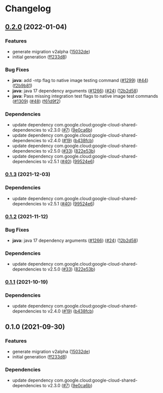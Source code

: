 # Changelog

## [0.2.0](https://github.com/googleapis/java-bigquerymigration/compare/java-bigquerymigration-v0.1.3...java-bigquerymigration-v0.2.0) (2022-01-04)


### Features

* generate migration v2alpha ([15032de](https://github.com/googleapis/java-bigquerymigration/commit/15032de7799429a4a3324d8ff1bc84891d9ac6ce))
* initial generation ([ff233d8](https://github.com/googleapis/java-bigquerymigration/commit/ff233d8e303fb5255d1ac8a515fedb4ea50c939b))


### Bug Fixes

* **java:** add -ntp flag to native image testing command ([#1299](https://github.com/googleapis/java-bigquerymigration/issues/1299)) ([#44](https://github.com/googleapis/java-bigquerymigration/issues/44)) ([f2b9b81](https://github.com/googleapis/java-bigquerymigration/commit/f2b9b8117300dac20480a6f60ceb82c80a73c5b4))
* **java:** java 17 dependency arguments ([#1266](https://github.com/googleapis/java-bigquerymigration/issues/1266)) ([#24](https://github.com/googleapis/java-bigquerymigration/issues/24)) ([12b2d58](https://github.com/googleapis/java-bigquerymigration/commit/12b2d584ef60c8cc211dce144780ecfc3abff73c))
* **java:** Pass missing integration test flags to native image test commands ([#1309](https://github.com/googleapis/java-bigquerymigration/issues/1309)) ([#48](https://github.com/googleapis/java-bigquerymigration/issues/48)) ([f61d9f2](https://github.com/googleapis/java-bigquerymigration/commit/f61d9f2c1e9c2ecfe539c6c0ac2df1885e344176))


### Dependencies

* update dependency com.google.cloud:google-cloud-shared-dependencies to v2.3.0 ([#7](https://github.com/googleapis/java-bigquerymigration/issues/7)) ([9e0ca6b](https://github.com/googleapis/java-bigquerymigration/commit/9e0ca6bb7a4f220e0e9b5d7acf3466b85ea98d23))
* update dependency com.google.cloud:google-cloud-shared-dependencies to v2.4.0 ([#19](https://github.com/googleapis/java-bigquerymigration/issues/19)) ([b438fcb](https://github.com/googleapis/java-bigquerymigration/commit/b438fcbb9aa63791a806f731e7d6fc60ff32cebc))
* update dependency com.google.cloud:google-cloud-shared-dependencies to v2.5.0 ([#33](https://github.com/googleapis/java-bigquerymigration/issues/33)) ([822e53b](https://github.com/googleapis/java-bigquerymigration/commit/822e53b8fe9484452d8a71c1b392322c59ffced0))
* update dependency com.google.cloud:google-cloud-shared-dependencies to v2.5.1 ([#40](https://github.com/googleapis/java-bigquerymigration/issues/40)) ([99524e6](https://github.com/googleapis/java-bigquerymigration/commit/99524e67c07d7ff5b80b181e038524e171655001))

### [0.1.3](https://www.github.com/googleapis/java-bigquerymigration/compare/v0.1.2...v0.1.3) (2021-12-03)


### Dependencies

* update dependency com.google.cloud:google-cloud-shared-dependencies to v2.5.1 ([#40](https://www.github.com/googleapis/java-bigquerymigration/issues/40)) ([99524e6](https://www.github.com/googleapis/java-bigquerymigration/commit/99524e67c07d7ff5b80b181e038524e171655001))

### [0.1.2](https://www.github.com/googleapis/java-bigquerymigration/compare/v0.1.1...v0.1.2) (2021-11-12)


### Bug Fixes

* **java:** java 17 dependency arguments ([#1266](https://www.github.com/googleapis/java-bigquerymigration/issues/1266)) ([#24](https://www.github.com/googleapis/java-bigquerymigration/issues/24)) ([12b2d58](https://www.github.com/googleapis/java-bigquerymigration/commit/12b2d584ef60c8cc211dce144780ecfc3abff73c))


### Dependencies

* update dependency com.google.cloud:google-cloud-shared-dependencies to v2.5.0 ([#33](https://www.github.com/googleapis/java-bigquerymigration/issues/33)) ([822e53b](https://www.github.com/googleapis/java-bigquerymigration/commit/822e53b8fe9484452d8a71c1b392322c59ffced0))

### [0.1.1](https://www.github.com/googleapis/java-bigquerymigration/compare/v0.1.0...v0.1.1) (2021-10-19)


### Dependencies

* update dependency com.google.cloud:google-cloud-shared-dependencies to v2.4.0 ([#19](https://www.github.com/googleapis/java-bigquerymigration/issues/19)) ([b438fcb](https://www.github.com/googleapis/java-bigquerymigration/commit/b438fcbb9aa63791a806f731e7d6fc60ff32cebc))

## 0.1.0 (2021-09-30)


### Features

* generate migration v2alpha ([15032de](https://www.github.com/googleapis/java-bigquerymigration/commit/15032de7799429a4a3324d8ff1bc84891d9ac6ce))
* initial generation ([ff233d8](https://www.github.com/googleapis/java-bigquerymigration/commit/ff233d8e303fb5255d1ac8a515fedb4ea50c939b))


### Dependencies

* update dependency com.google.cloud:google-cloud-shared-dependencies to v2.3.0 ([#7](https://www.github.com/googleapis/java-bigquerymigration/issues/7)) ([9e0ca6b](https://www.github.com/googleapis/java-bigquerymigration/commit/9e0ca6bb7a4f220e0e9b5d7acf3466b85ea98d23))
